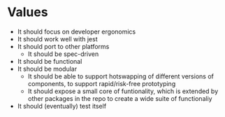 # Values

- It should focus on developer ergonomics
- It should work well with jest
- It should port to other platforms
    - It should be spec-driven
- It should be functional
- It should be modular
    - It should be able to support hotswapping of different versions of components, to support rapid/risk-free prototyping
    - It should expose a small core of funtionality, which is extended by other packages in the repo to create a wide suite of functionaliy
- It should (eventually) test itself
